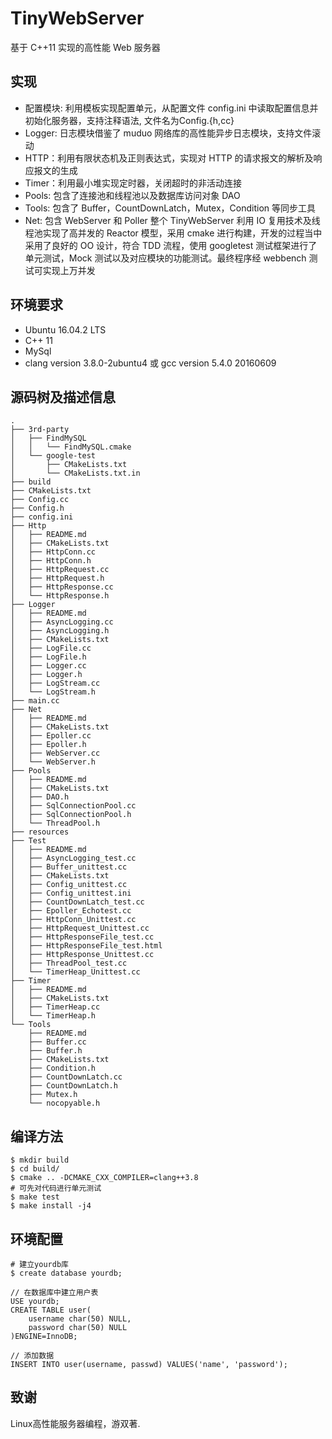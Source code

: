 # TinyWebServer
基于 C++11 实现的高性能 Web 服务器

## 实现
* 配置模块: 利用模板实现配置单元，从配置文件 config.ini 中读取配置信息并初始化服务器，支持注释语法, 文件名为Config.{h,cc}
* Logger: 日志模块借鉴了 muduo 网络库的高性能异步日志模块，支持文件滚动
* HTTP：利用有限状态机及正则表达式，实现对 HTTP 的请求报文的解析及响应报文的生成
* Timer：利用最小堆实现定时器，关闭超时的非活动连接
* Pools: 包含了连接池和线程池以及数据库访问对象 DAO
* Tools: 包含了 Buffer，CountDownLatch，Mutex，Condition 等同步工具
* Net: 包含 WebServer 和 Poller 
整个 TinyWebServer 利用 IO 复用技术及线程池实现了高并发的 Reactor 模型，采用 cmake 进行构建，开发的过程当中采用了良好的 OO 设计，符合 TDD 流程，使用 googletest 测试框架进行了单元测试，Mock 测试以及对应模块的功能测试。最终程序经 webbench 测试可实现上万并发

## 环境要求
* Ubuntu 16.04.2 LTS
* C++ 11
* MySql 
* clang version 3.8.0-2ubuntu4 或 gcc version 5.4.0 20160609 


## 源码树及描述信息
```shell
.
├── 3rd-party
│   ├── FindMySQL
│   │   └── FindMySQL.cmake
│   └── google-test
│       ├── CMakeLists.txt
│       └── CMakeLists.txt.in
├── build 
├── CMakeLists.txt
├── Config.cc
├── Config.h
├── config.ini
├── Http
│   ├── README.md
│   ├── CMakeLists.txt
│   ├── HttpConn.cc
│   ├── HttpConn.h
│   ├── HttpRequest.cc
│   ├── HttpRequest.h
│   ├── HttpResponse.cc
│   └── HttpResponse.h
├── Logger
│   ├── README.md
│   ├── AsyncLogging.cc
│   ├── AsyncLogging.h
│   ├── CMakeLists.txt
│   ├── LogFile.cc
│   ├── LogFile.h
│   ├── Logger.cc
│   ├── Logger.h
│   ├── LogStream.cc
│   └── LogStream.h
├── main.cc
├── Net
│   ├── README.md
│   ├── CMakeLists.txt
│   ├── Epoller.cc
│   ├── Epoller.h
│   ├── WebServer.cc
│   └── WebServer.h
├── Pools
│   ├── README.md
│   ├── CMakeLists.txt
│   ├── DAO.h
│   ├── SqlConnectionPool.cc
│   ├── SqlConnectionPool.h
│   └── ThreadPool.h
├── resources
├── Test
│   ├── README.md
│   ├── AsyncLogging_test.cc
│   ├── Buffer_unittest.cc
│   ├── CMakeLists.txt
│   ├── Config_unittest.cc
│   ├── Config_unittest.ini
│   ├── CountDownLatch_test.cc
│   ├── Epoller_Echotest.cc
│   ├── HttpConn_Unittest.cc
│   ├── HttpRequest_Unittest.cc
│   ├── HttpResponseFile_test.cc
│   ├── HttpResponseFile_test.html
│   ├── HttpResponse_Unittest.cc
│   ├── ThreadPool_test.cc
│   └── TimerHeap_Unittest.cc
├── Timer
│   ├── README.md
│   ├── CMakeLists.txt
│   ├── TimerHeap.cc
│   └── TimerHeap.h
└── Tools
    ├── README.md
    ├── Buffer.cc
    ├── Buffer.h
    ├── CMakeLists.txt
    ├── Condition.h
    ├── CountDownLatch.cc
    ├── CountDownLatch.h
    ├── Mutex.h
    └── nocopyable.h
```

## 编译方法
```shell
$ mkdir build
$ cd build/
$ cmake .. -DCMAKE_CXX_COMPILER=clang++3.8
# 可先对代码进行单元测试
$ make test
$ make install -j4
```

## 环境配置
```shell
# 建立yourdb库
$ create database yourdb;

// 在数据库中建立用户表
USE yourdb;
CREATE TABLE user(
    username char(50) NULL,
    password char(50) NULL
)ENGINE=InnoDB;

// 添加数据
INSERT INTO user(username, passwd) VALUES('name', 'password');
```

## 致谢
Linux高性能服务器编程，游双著.